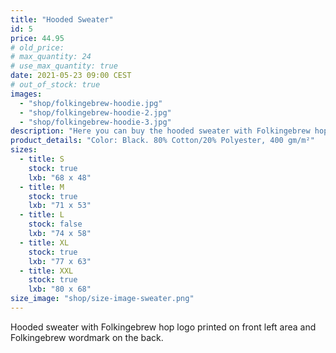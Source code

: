 ```yaml
---
title: "Hooded Sweater"
id: 5
price: 44.95
# old_price:
# max_quantity: 24
# use_max_quantity: true
date: 2021-05-23 09:00 CEST
# out_of_stock: true
images:
  - "shop/folkingebrew-hoodie.jpg"
  - "shop/folkingebrew-hoodie-2.jpg"
  - "shop/folkingebrew-hoodie-3.jpg"
description: "Here you can buy the hooded sweater with Folkingebrew hop logo printed on front left area, Folkingebrew wordmark on the back."
product_details: "Color: Black. 80% Cotton/20% Polyester, 400 gm/m²"
sizes:
  - title: S
    stock: true
    lxb: "68 x 48"
  - title: M
    stock: true
    lxb: "71 x 53"
  - title: L
    stock: false
    lxb: "74 x 58"
  - title: XL
    stock: true
    lxb: "77 x 63"
  - title: XXL
    stock: true
    lxb: "80 x 68"
size_image: "shop/size-image-sweater.png"
---
```


Hooded sweater with Folkingebrew hop logo printed on front left area and Folkingebrew wordmark on the back.
